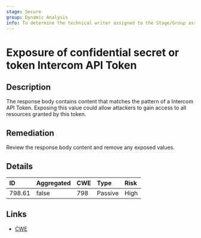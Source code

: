 ```yaml
---
stage: Secure
group: Dynamic Analysis
info: To determine the technical writer assigned to the Stage/Group associated with this page, see https://handbook.gitlab.com/handbook/product/ux/technical-writing/#assignments
---
```


# Exposure of confidential secret or token Intercom API Token

## Description

The response body contains content that matches the pattern of a Intercom API Token.
Exposing this value could allow attackers to gain access to all resources granted by this token.

## Remediation

Review the response body content and remove any exposed values.

## Details

| ID | Aggregated | CWE | Type | Risk |
|:---|:--------|:--------|:--------|:--------|
| 798.61 | false | 798 | Passive | High |

## Links

- [CWE](https://cwe.mitre.org/data/definitions/798.html)
